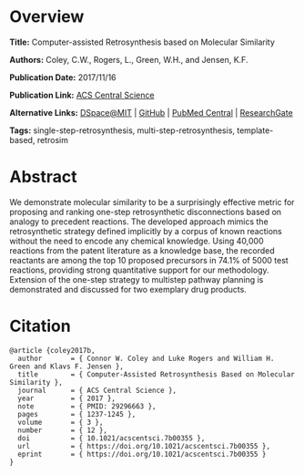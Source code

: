 # Overview
**Title:**
Computer-assisted Retrosynthesis based on Molecular Similarity

**Authors:**
Coley, C.W., Rogers, L., Green, W.H., and Jensen, K.F.

**Publication Date:**
2017/11/16

**Publication Link:**
[ACS Central Science](https://pubs.acs.org/doi/10.1021/acscentsci.7b00355)

**Alternative Links:**
[DSpace@MIT](https://dspace.mit.edu/handle/1721.1/117536) |
[GitHub](https://github.com/connorcoley/retrosim) |
[PubMed Central](https://www.ncbi.nlm.nih.gov/pmc/articles/PMC5746854) |
[ResearchGate](https://www.researchgate.net/publication/321114070_Computer-Assisted_Retrosynthesis_Based_on_Molecular_Similarity)

**Tags:**
single-step-retrosynthesis, multi-step-retrosynthesis, template-based, retrosim


# Abstract
We demonstrate molecular similarity to be a surprisingly effective metric for proposing and ranking one-step retrosynthetic disconnections based on analogy to precedent reactions.
The developed approach mimics the retrosynthetic strategy defined implicitly by a corpus of known reactions without the need to encode any chemical knowledge.
Using 40,000 reactions from the patent literature as a knowledge base, the recorded reactants are among the top 10 proposed precursors in 74.1% of 5000 test reactions, providing strong quantitative support for our methodology.
Extension of the one-step strategy to multistep pathway planning is demonstrated and discussed for two exemplary drug products.


# Citation
```
@article {coley2017b,
  author       = { Connor W. Coley and Luke Rogers and William H. Green and Klavs F. Jensen },
  title        = { Computer-Assisted Retrosynthesis Based on Molecular Similarity },
  journal      = { ACS Central Science },
  year         = { 2017 },
  note         = { PMID: 29296663 },
  pages        = { 1237-1245 },
  volume       = { 3 },
  number       = { 12 },
  doi          = { 10.1021/acscentsci.7b00355 },
  url          = { https://doi.org/10.1021/acscentsci.7b00355 },
  eprint       = { https://doi.org/10.1021/acscentsci.7b00355 }
}
```

